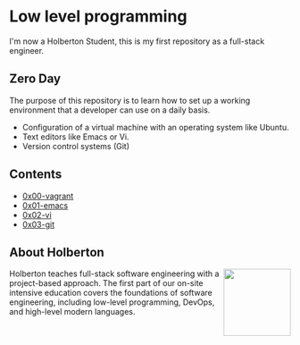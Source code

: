 # Low level programming

I'm now a Holberton Student, this is my first repository as a full-stack engineer.

## Zero Day

The purpose of this repository is to learn how to set up a working environment that a developer can use on a daily basis.
 - Configuration of a virtual machine with an operating system like Ubuntu.
- Text editors like Emacs or Vi.
- Version control systems (Git)

## Contents
- [0x00-vagrant](https://github.com/julgachancipa/holbertonschool-zero_day/tree/master/0x00-vagrant)
- [0x01-emacs](https://github.com/julgachancipa/holbertonschool-zero_day/tree/master/0x01-emacs)
- [0x02-vi](https://github.com/julgachancipa/holbertonschool-zero_day/tree/master/0x02-vi)
- [0x03-git](https://github.com/julgachancipa/holbertonschool-zero_day/tree/master/0x03-git)

## About Holberton

<p>
<img height="120" src="https://blog.holbertonschool.com/wp-content/uploads/2020/04/unnamed-2.png" align="right" >
</p>

Holberton teaches full-stack software engineering with a project-based approach.
The first part of our on-site intensive education covers the foundations of software
engineering, including low-level programming, DevOps, and high-level modern languages.
